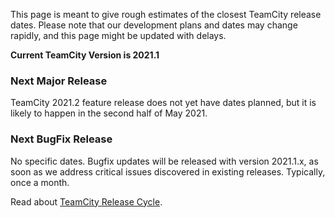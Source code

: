 [//]: # (title: Roadmap Outline)
[//]: # (auxiliary-id: Roadmap Outline)

This page is meant to give rough estimates of the closest TeamCity release dates. Please note that our development plans and dates may change rapidly, and this page might be updated with delays.

__Current TeamCity Version is 2021.1__

### Next Major Release

TeamCity 2021.2 feature release does not yet have dates planned, but it is likely to happen in the second half of May 2021.

### Next BugFix Release

No specific dates. Bugfix updates will be released with version 2021.1.x, as soon as we address critical issues discovered in existing releases. Typically, once a month.

Read about [TeamCity Release Cycle](teamcity-release-cycle.md).

